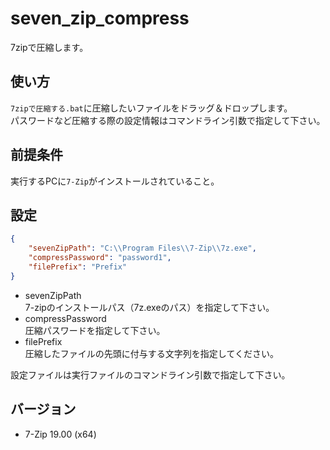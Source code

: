 # seven_zip_compress

7zipで圧縮します。

## 使い方

`7zipで圧縮する.bat`に圧縮したいファイルをドラッグ＆ドロップします。  
パスワードなど圧縮する際の設定情報はコマンドライン引数で指定して下さい。

## 前提条件

実行するPCに`7-Zip`がインストールされていること。

## 設定

``` json
{
    "sevenZipPath": "C:\\Program Files\\7-Zip\\7z.exe",
    "compressPassword": "password1",
    "filePrefix": "Prefix"
}
```

* sevenZipPath  
  7-zipのインストールパス（7z.exeのパス）を指定して下さい。
* compressPassword  
  圧縮パスワードを指定して下さい。
* filePrefix  
  圧縮したファイルの先頭に付与する文字列を指定してください。

設定ファイルは実行ファイルのコマンドライン引数で指定して下さい。

## バージョン

* 7-Zip 19.00 (x64)

